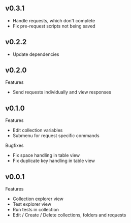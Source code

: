 ## v0.3.1

- Handle requests, which don't complete
- Fix pre-request scripts not being saved

## v0.2.2

- Update dependencies

## v0.2.0

Features

- Send requests individually and view responses

## v0.1.0

Features

- Edit collection variables
- Submenu for request specific commands

Bugfixes

- Fix space handling in table view
- Fix duplicate key handling in table view

## v0.0.1

Features

- Collection explorer view
- Test explorer view
- Run tests in collection
- Edit / Create / Delete collections, folders and requests
